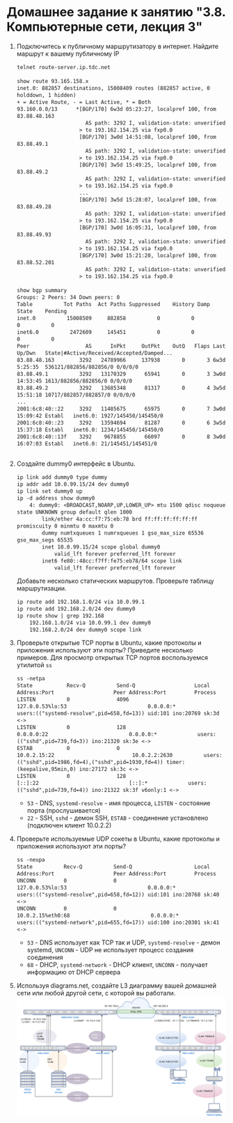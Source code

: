 # Домашнее задание к занятию "3.8. Компьютерные сети, лекция 3"

1. Подключитесь к публичному маршрутизатору в интернет. Найдите маршрут к вашему публичному IP
    ```
    telnet route-server.ip.tdc.net
    
    show route 93.165.158.x
    inet.0: 882857 destinations, 15008409 routes (882857 active, 0 holddown, 1 hidden)
    + = Active Route, - = Last Active, * = Both
    93.160.0.0/13      *[BGP/170] 6w3d 05:23:27, localpref 100, from 83.88.48.163
                          AS path: 3292 I, validation-state: unverified
                        > to 193.162.154.25 via fxp0.0
                        [BGP/170] 3w0d 14:51:08, localpref 100, from 83.88.49.1
                          AS path: 3292 I, validation-state: unverified
                        > to 193.162.154.25 via fxp0.0
                        [BGP/170] 3w5d 15:49:25, localpref 100, from 83.88.49.2
                          AS path: 3292 I, validation-state: unverified
                        > to 193.162.154.25 via fxp0.0
                        ...
                        [BGP/170] 3w5d 15:28:07, localpref 100, from 83.88.49.28
                          AS path: 3292 I, validation-state: unverified
                        > to 193.162.154.25 via fxp0.0
                        [BGP/170] 3w0d 16:05:31, localpref 100, from 83.88.49.93
                          AS path: 3292 I, validation-state: unverified
                        > to 193.162.154.25 via fxp0.0
                        [BGP/170] 3w0d 15:21:20, localpref 100, from 83.88.52.201
                          AS path: 3292 I, validation-state: unverified
                        > to 193.162.154.25 via fxp0.0
    
    show bgp summary
    Groups: 2 Peers: 34 Down peers: 0
    Table          Tot Paths  Act Paths Suppressed    History Damp State    Pending
    inet.0          15008509     882858          0          0          0          0
    inet6.0          2472609     145451          0          0          0          0
    Peer                  AS      InPkt     OutPkt    OutQ   Flaps Last Up/Dwn   State|#Active/Received/Accepted/Damped...
    83.88.48.163        3292   24789966     137938       0       3 6w3d 5:25:35  536121/882856/882856/0 0/0/0/0
    83.88.49.1          3292   13170329      65941       0       3 3w0d 14:53:45 1613/882856/882856/0 0/0/0/0
    83.88.49.2          3292   13685348      81317       0       4 3w5d 15:51:18 10717/882857/882857/0 0/0/0/0
    ...
    2001:6c8:40::22     3292   11485675      65975       0       7 3w0d 15:09:42 Establ   inet6.0: 1927/145450/145450/0
    2001:6c8:40::23     3292   13594694      81287       0       6 3w5d 15:37:18 Establ   inet6.0: 1234/145450/145450/0
    2001:6c8:40::13f    3292    9678855      66097       0       8 3w0d 16:07:03 Establ   inet6.0: 21/145451/145451/0
                        
    ```
2. Создайте dummy0 интерфейс в Ubuntu.  
    ```
    ip link add dummy0 type dummy
    ip addr add 10.0.99.15/24 dev dummy0
    ip link set dummy0 up
    ip -d address show dummy0
        4: dummy0: <BROADCAST,NOARP,UP,LOWER_UP> mtu 1500 qdisc noqueue state UNKNOWN group default qlen 1000
            link/ether 4a:cc:f7:75:eb:78 brd ff:ff:ff:ff:ff:ff promiscuity 0 minmtu 0 maxmtu 0
            dummy numtxqueues 1 numrxqueues 1 gso_max_size 65536 gso_max_segs 65535
            inet 10.0.99.15/24 scope global dummy0
                valid_lft forever preferred_lft forever
            inet6 fe80::48cc:f7ff:fe75:eb78/64 scope link
                valid_lft forever preferred_lft forever
    ```
    Добавьте несколько статических маршрутов. Проверьте таблицу маршрутизации.  
    ```
    ip route add 192.168.1.0/24 via 10.0.99.1
    ip route add 192.168.2.0/24 dev dummy0
    ip route show | grep 192.168
        192.168.1.0/24 via 10.0.99.1 dev dummy0
        192.168.2.0/24 dev dummy0 scope link
    ```
3. Проверьте открытые TCP порты в Ubuntu, какие протоколы и приложения используют эти порты? Приведите несколько примеров.
    Для просмотр открытых TCP портов воспользуемся утилитой `ss`  
    ```
    ss -netpa
    State           Recv-Q          Send-Q                   Local Address:Port                   Peer Address:Port         Process
    LISTEN          0               4096                     127.0.0.53%lo:53                          0.0.0.0:*             users:(("systemd-resolve",pid=658,fd=13)) uid:101 ino:20769 sk:3d <->
    LISTEN          0               128                            0.0.0.0:22                          0.0.0.0:*             users:(("sshd",pid=739,fd=3)) ino:21320 sk:3e <->
    ESTAB           0               0                            10.0.2.15:22                         10.0.2.2:2630          users:(("sshd",pid=1986,fd=4),("sshd",pid=1930,fd=4)) timer:(keepalive,95min,0) ino:27172 sk:3c <->
    LISTEN          0               128                               [::]:22                             [::]:*             users:(("sshd",pid=739,fd=4)) ino:21322 sk:3f v6only:1 <->
    ```
    * `53` - DNS, `systemd-resolve` - имя процесса, `LISTEN` - состояние порта (прослушивается)  
    * `22` - SSH, `sshd` - демон SSH, `ESTAB` - соединение установлено (подключен клиент 10.0.2.2)  
    
4. Проверьте используемые UDP сокеты в Ubuntu, какие протоколы и приложения используют эти порты?
    ```
    ss -neupa
    State          Recv-Q          Send-Q                    Local Address:Port                   Peer Address:Port         Process
    UNCONN         0               0                         127.0.0.53%lo:53                          0.0.0.0:*             users:(("systemd-resolve",pid=658,fd=12)) uid:101 ino:20768 sk:40 <->
    UNCONN         0               0                        10.0.2.15%eth0:68                          0.0.0.0:*             users:(("systemd-network",pid=655,fd=17)) uid:100 ino:20301 sk:41 <->
    ```
    * `53` - DNS использует как TCP так и UDP, `systemd-resolve` - демон systemd, `UNCONN` - UDP не использует процесс создания соединения  
    * `68` - DHCP, `systemd-network` - DHCP клиент, `UNCONN` - получает информацию от DHCP сервера  
5. Используя diagrams.net, создайте L3 диаграмму вашей домашней сети или любой другой сети, с которой вы работали. 
    ![03-sysadmin-08-net-01.png](03-sysadmin-08-net-01.png)  

